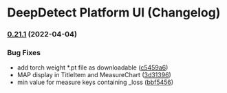 # DeepDetect Platform UI (Changelog)

### [0.21.1](https://github.com/jolibrain/platform_ui/compare/v0.21.0...v0.21.1) (2022-04-04)


### Bug Fixes

* add torch weight *.pt file as downloadable ([c5459a6](https://github.com/jolibrain/platform_ui/commit/c5459a645de9250c1bc425dc0eb1f81be612bac3))
* MAP display in TitleItem and MeasureChart ([3d31396](https://github.com/jolibrain/platform_ui/commit/3d313967ab78ef2c169bdd770903ffb6a7f77398))
* min value for measure keys containing _loss ([bbf5456](https://github.com/jolibrain/platform_ui/commit/bbf54568bb5e57b56c357e73c67207351a164d44))
